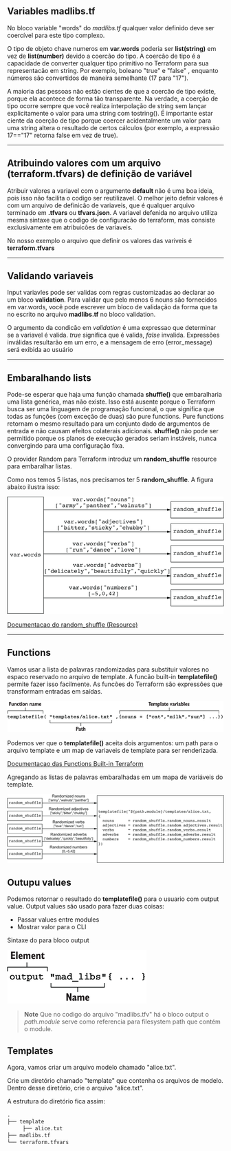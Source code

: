 ## Variables madlibs.tf
No bloco variable "words" do *madlibs.tf* qualquer valor definido deve ser coercível para este tipo complexo.

O tipo de objeto chave numeros em **var.words** poderia ser **list(string)** em vez de **list(number)** devido a coercão do tipo. A coercão de tipo é a capacidade de converter qualquer tipo primitivo no Terraform para sua representacão em string. Por exemplo, boleano "true" e "false" , enquanto números são convertidos de maneira semelhante (17 para "17").

A maioria das pessoas não estão cientes de que a coercão de tipo existe, porque ela acontece de forma tão transparente. Na verdade, a coerção de tipo ocorre sempre que você realiza interpolação de string sem lançar explicitamente o valor para uma string com tostring(). É importante estar ciente da coerção de tipo porque coercer acidentalmente um valor para uma string altera o resultado de certos cálculos (por exemplo, a expressão 17=="17" retorna false em vez de true).

***

## Atribuindo valores com um arquivo (terraform.tfvars) de definição de variável

Atribuir valores a variavel com o argumento **default** não é uma boa ideia, pois isso não facilita o codigo ser reutilizavel. O melhor jeito defnir valores é com um arquivo de definicão de variaveis, que é qualquer arquivo terminado em **.tfvars** ou **tfvars.json**. A variavel defenida no arquivo utiliza mesma sintaxe que o codigo de configuracão do terraform, mas consiste exclusivamente em atribuicões de variaveis.

No nosso exemplo o arquivo que definir os valores das variveis é **terraform.tfvars**
***

## Validando variaveis

Input variavles pode ser validas com regras customizadas ao declarar ao um bloco **validation**. Para validar que pelo menos 6 nouns são fornecidos em var.words, você pode escrever um bloco de validação da forma que ta no escrito no arquivo **madlibs.tf** no bloco validation.

O argumento da condicão em *validation* é uma expressao que determinar se a variavel é valida. *true* significa que é valida, *false* invalida. 
Expressões inválidas resultarão em um erro, e a mensagem de erro (error_message) será exibida ao usuário
***

## Embaralhando lists

Pode-se esperar que haja uma função chamada **shuffle()** que embaralharia uma lista genérica, mas não existe. Isso está ausente porque o Terraform busca ser uma linguagem de programação funcional, o que significa que todas as funções (com exceção de duas) são  pure functions. Pure functions retornam o mesmo resultado para um conjunto dado de argumentos de entrada e não causam efeitos colaterais adicionais. **shuffle()** não pode ser permitido porque os planos de execução gerados seriam instáveis, nunca convergindo para uma configuração fixa.

O provider Random para Terraform introduz um **random_shuffle** resource para embaralhar listas.


Como nos temos 5 listas, nos precisamos ter 5 **random_shuffle**. A figura abaixo ilustra isso:

![img](../../img/shuffling_lists.png)

[Documentacao do random_shuffle (Resource)](https://registry.terraform.io/providers/hashicorp/random/latest/ocs/resources/shuffle)

***

## Functions
Vamos usar a lista de palavras randomizadas para substituir valores no espaco reservado no arquivo de template. A funcão built-in **templatefile()** permite fazer isso facilmente. As funcões do Terraform são expressões que transformam entradas em saídas.

![img](../../img/syntax_templatefile.png)

Podemos ver que o **templatefile()** aceita dois argumentos: um path para o arquivo template e um map de variaveis de template para ser renderizada. 

[Documentacao das Functions Built-in Terraform](https://developer.hashicorp.com/terraform/language/functions)


Agregando as listas de palavras embaralhadas em um mapa de variáveis do template.


![img](../../img/shuffled_words_into_a_map_of_template.png)

## Outupu values
Podemos retornar o resultado do **templatefile()** para o usuario com output value. Output values são usado para fazer duas coisas: 

- Passar values entre modules
- Mostrar valor para o CLI

Sintaxe do para bloco output

![img](../../img/syntax_output_value.png)


> **Note** Que no codigo do arquivo "madlibs.tfv" há o bloco output o *path.module* serve como referencia para filesystem path que contém o module.

## Templates
Agora, vamos criar um arquivo modelo chamado "alice.txt".

Crie um diretório chamado "template" que contenha os arquivos de modelo. Dentro desse diretório, crie o arquivo "alice.txt".

A estrutura do diretório fica assim:

    .
    ├── template
         ├── alice.txt
    ├── madlibs.tf
    └── terraform.tfvars

